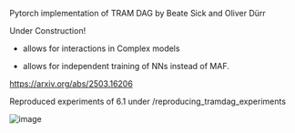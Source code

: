 Pytorch implementation of TRAM DAG by Beate Sick and Oliver Dürr




Under Construction!


-  allows for interactions in Complex models
  
- allows for independent training of NNs instead of MAF.


https://arxiv.org/abs/2503.16206

Reproduced experiments of 6.1 under /reproducing_tramdag_experiments

![image](https://github.com/user-attachments/assets/c3396efd-bc30-4e0b-a947-d1908a3285d0)
